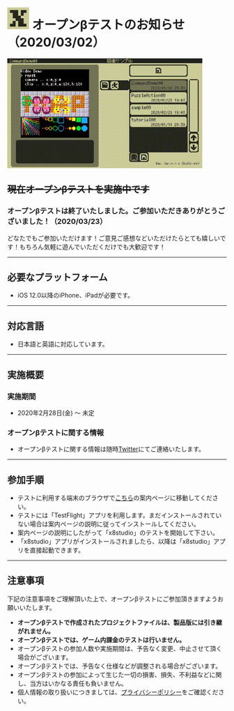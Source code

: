 # <img src="imgs/home/app_icon_192x192.png" width="50"> オープンβテストのお知らせ（2020/03/02）


![](imgs/topics/x8_digest_demo.gif "Sample Game Demo")

## ~~現在オープンβテストを実施中です~~
### **オープンβテストは終了いたしました。ご参加いただきありがとうございました！（2020/03/23）**
どなたでもご参加いただけます！ご意見ご感想などいただけたらとても嬉しいです！もちろん気軽に遊んでいただくだけでも大歓迎です！

---

## 必要なプラットフォーム

- iOS 12.0以降のiPhone、iPadが必要です。

---

## 対応言語

- 日本語と英語に対応しています。

---

## 実施概要

### 実施期間

- 2020年2月28日(金) 〜 未定

### オープンβテストに関する情報

- オープンβテストに関する情報は随時[Twitter](https://twitter.com/takezoffcom)にてご連絡いたします。

---

## 参加手順

- テストに利用する端末のブラウザで[こちら](https://testflight.apple.com/join/LjPgHgJi)の案内ページに移動してください。
- テストには「TestFlight」アプリを利用します。まだインストールされていない場合は案内ページの説明に従ってインストールしてください。
- 案内ページの説明にしたがって「x8studio」のテストを開始して下さい。
- 「x8studio」アプリがインストールされましたら、以降は「x8studio」アプリを直接起動できます。

---

## 注意事項

下記の注意事項をご理解頂いた上で、オープンβテストにご参加頂きますようお願いいたします。

- **オープンβテストで作成されたプロジェクトファイルは、製品版には引き継がれません。**
- **オープンβテストでは、ゲーム内課金のテストは行いません。**
- オープンβテストの参加人数や実施期間は、予告なく変更、中止させて頂く場合がございます。
- オープンβテストでは、予告なく仕様などが調整される場合がございます。
- オープンβテストの参加によって生じた一切の損害、損失、不利益などに関し、当方はいかなる責任も負いません。
- 個人情報の取り扱いにつきましては、[プライバシーポリシー](PrivacyPolicy.md)をご確認ください。


